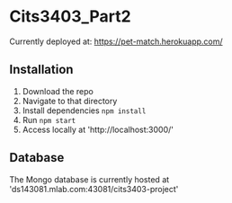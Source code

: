 # Cits3403_Part2

Currently deployed at: https://pet-match.herokuapp.com/

## Installation ##

 1. Download the repo
 2. Navigate to that directory
 3. Install dependencies `npm install`
 4. Run `npm start`
 5. Access locally at 'http://localhost:3000/'
 
## Database ##

The Mongo database is currently hosted at 'ds143081.mlab.com:43081/cits3403-project'

